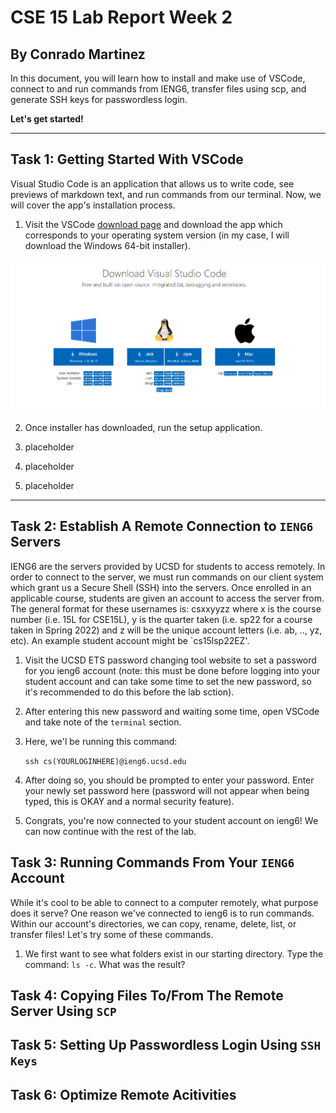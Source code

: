 # CSE 15 Lab Report Week 2
## By Conrado Martinez

In this document, you will learn how to install and make use of VSCode, connect to and run commands from IENG6, transfer files using scp, and generate SSH keys for passwordless login. 

**Let's get started!** 

--- 
## Task 1: Getting Started With VSCode

Visual Studio Code is an application that allows us to write code, see previews of markdown text, and run commands from our terminal. 
Now, we will cover the app's installation process. 
1. Visit the VSCode [download page](https://code.visualstudio.com/Download) and download the app which corresponds to your operating system version (in my case, I will download the Windows 64-bit installer).

![Image](/imgs/vscode-download.png)

2. Once installer has downloaded, run the setup application. 


3. placeholder

4. placeholder

5. placeholder

---

## Task 2: Establish A Remote Connection to `IENG6` Servers

IENG6 are the servers provided by UCSD for students to access remotely. In order to connect to the server, we must run commands on our client system which grant us a Secure Shell (SSH) into the servers. Once enrolled in an applicable course, students are given an account to access the server from. The general format for these usernames is: csxxyyzz where x is the course number (i.e. 15L for CSE15L), y is the quarter taken (i.e. sp22 for a course taken in Spring 2022) and z will be the unique account letters (i.e. ab, .., yz, etc). An example student account might be `cs15lsp22EZ'. 

1. Visit the UCSD ETS password changing tool website to set a password for you ieng6 account (note: this must be done before logging into your student account and can take some time to set the new password, so it's recommended to do this before the lab sction). 

2. After entering this new password and waiting some time, open VSCode and take note of the `terminal` section. 

3. Here, we'l be running this command: 

    `ssh cs(YOURLOGINHERE)@ieng6.ucsd.edu`

4. After doing so, you should be prompted to enter your password. Enter your newly set password here (password will not appear when being typed, this is OKAY and a normal security feature). 

5. Congrats, you're now connected to your student account on ieng6! We can now continue with the rest of the lab.


## Task 3: Running Commands From Your `IENG6` Account

While it's cool to be able to connect to a computer remotely, what purpose does it serve? One reason we've connected to ieng6 is to run commands. Within our account's directories, we can copy, rename, delete, list, or transfer files! Let's try some of these commands. 

1. We first want to see what folders exist in our starting directory. 
Type the command: `ls -c`. What was the result? 


## Task 4: Copying Files To/From The Remote Server Using `SCP`


## Task 5: Setting Up Passwordless Login Using `SSH Keys`


## Task 6: Optimize Remote Acitivities

